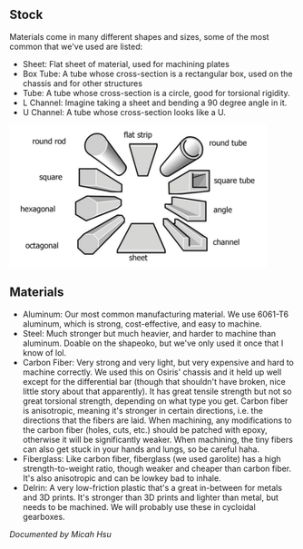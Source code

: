 ## Stock
Materials come in many different shapes and sizes, some of the most common that we've used are listed:
* Sheet: Flat sheet of material, used for machining plates
* Box Tube: A tube whose cross-section is a rectangular box, used on the chassis and for other structures
* Tube: A tube whose cross-section is a circle, good for torsional rigidity.
* L Channel: Imagine taking a sheet and bending a 90 degree angle in it.
* U Channel: A tube whose cross-section looks like a U.

![Stock](./img/Stock.png)

## Materials
* Aluminum: Our most common manufacturing material. We use 6061-T6 aluminum, which is strong, cost-effective, and easy to machine.
* Steel: Much stronger but much heavier, and harder to machine than aluminum. Doable on the shapeoko, but we've only used it once that I know of lol.
* Carbon Fiber: Very strong and very light, but very expensive and hard to machine correctly. We used this on Osiris' chassis and it held up well except for the differential bar (though that shouldn't have broken, nice little story about that apparently). It has great tensile strength but not so great torsional strength, depending on what type you get. Carbon fiber is anisotropic, meaning it's stronger in certain directions, i.e. the directions that the fibers are laid. When machining, any modifications to the carbon fiber (holes, cuts, etc.) should be patched with epoxy, otherwise it will be significantly weaker. When machining, the tiny fibers can also get stuck in your hands and lungs, so be careful haha.
* Fiberglass: Like carbon fiber, fiberglass (we used garolite) has a high strength-to-weight ratio, though weaker and cheaper than carbon fiber. It's also anisotropic and can be lowkey bad to inhale.
* Delrin: A very low-friction plastic that's a great in-between for metals and 3D prints. It's stronger than 3D prints and lighter than metal, but needs to be machined. We will probably use these in cycloidal gearboxes.

_Documented by Micah Hsu_